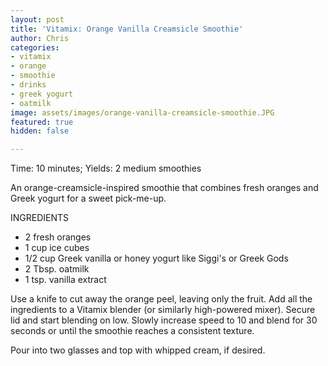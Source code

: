 ```yaml
---
layout: post
title: 'Vitamix: Orange Vanilla Creamsicle Smoothie'
author: Chris
categories:
- vitamix
- orange
- smoothie
- drinks
- greek yogurt
- oatmilk
image: assets/images/orange-vanilla-creamsicle-smoothie.JPG
featured: true
hidden: false

---
```

Time: 10 minutes; Yields: 2 medium smoothies

An orange-creamsicle-inspired smoothie that combines fresh oranges and Greek yogurt for a sweet pick-me-up.

INGREDIENTS

* 2 fresh oranges
* 1 cup ice cubes
* 1/2 cup Greek vanilla or honey yogurt like Siggi's or Greek Gods
* 2 Tbsp. oatmilk
* 1 tsp. vanilla extract

Use a knife to cut away the orange peel, leaving only the fruit. Add all the ingredients to a Vitamix blender (or similarly high-powered mixer). Secure lid and start blending on low. Slowly increase speed to 10 and blend for 30 seconds or until the smoothie reaches a consistent texture.

Pour into two glasses and top with whipped cream, if desired. 